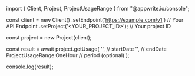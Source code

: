 import { Client, Project, ProjectUsageRange } from "@appwrite.io/console";

const client = new Client()
    .setEndpoint('https://example.com/v1') // Your API Endpoint
    .setProject('<YOUR_PROJECT_ID>'); // Your project ID

const project = new Project(client);

const result = await project.getUsage(
    '', // startDate
    '', // endDate
    ProjectUsageRange.OneHour // period (optional)
);

console.log(result);
